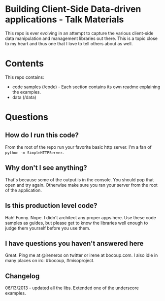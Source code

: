 Building Client-Side Data-driven applications - Talk Materials
=====================

This repo is ever evolving in an attempt to capture the various client-side data manipulation and management libraries out there. This is a topic close to my heart and thus one that I love to tell others about as well.

# Contents

This repo contains:

* code samples (/code) - Each section contains its own readme explaining the examples.
* data (/data) 

# Questions

## How do I run this code?

From the root of the repo run your favorite basic http server.
I'm a fan of `python -m SimpleHTTPServer`.

## Why don't I see anything?

That's because some of the output is in the console. 
You should pop that open and try again. Otherwise make sure you ran your server from
the root of the application.

## Is this production level code?

Hah! Funny. Nope. I didn't architect any proper apps here. Use these code samples as guides, but please get to know the libraries well enough to judge them yourself before you use them.

## I have questions you haven't answered here

Great. Ping me at @ireneros on twitter or irene at bocoup.com.
I also idle in many places on irc: #bocoup, #misoproject.

## Changelog

06/13/2013 - updated all the libs. Extended one of the underscore examples.
